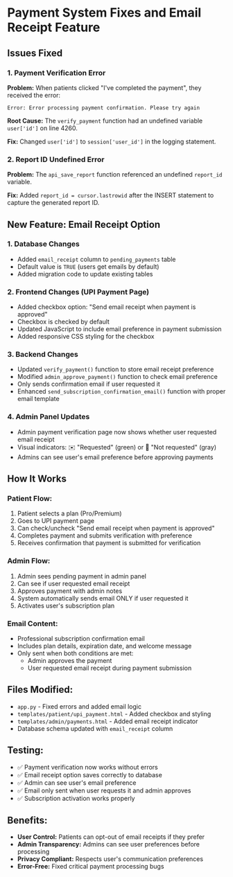 # Payment System Fixes and Email Receipt Feature

## Issues Fixed

### 1. Payment Verification Error
**Problem:** When patients clicked "I've completed the payment", they received the error:
```
Error: Error processing payment confirmation. Please try again
```

**Root Cause:** The `verify_payment` function had an undefined variable `user['id']` on line 4260.

**Fix:** Changed `user['id']` to `session['user_id']` in the logging statement.

### 2. Report ID Undefined Error
**Problem:** The `api_save_report` function referenced an undefined `report_id` variable.

**Fix:** Added `report_id = cursor.lastrowid` after the INSERT statement to capture the generated report ID.

## New Feature: Email Receipt Option

### 1. Database Changes
- Added `email_receipt` column to `pending_payments` table
- Default value is `TRUE` (users get emails by default)
- Added migration code to update existing tables

### 2. Frontend Changes (UPI Payment Page)
- Added checkbox option: "Send email receipt when payment is approved"
- Checkbox is checked by default
- Updated JavaScript to include email preference in payment submission
- Added responsive CSS styling for the checkbox

### 3. Backend Changes
- Updated `verify_payment()` function to store email receipt preference
- Modified `admin_approve_payment()` function to check email preference
- Only sends confirmation email if user requested it
- Enhanced `send_subscription_confirmation_email()` function with proper email template

### 4. Admin Panel Updates
- Admin payment verification page now shows whether user requested email receipt
- Visual indicators: ✉️ "Requested" (green) or 🚫 "Not requested" (gray)
- Admins can see user's email preference before approving payments

## How It Works

### Patient Flow:
1. Patient selects a plan (Pro/Premium)
2. Goes to UPI payment page
3. Can check/uncheck "Send email receipt when payment is approved"
4. Completes payment and submits verification with preference
5. Receives confirmation that payment is submitted for verification

### Admin Flow:
1. Admin sees pending payment in admin panel
2. Can see if user requested email receipt
3. Approves payment with admin notes
4. System automatically sends email ONLY if user requested it
5. Activates user's subscription plan

### Email Content:
- Professional subscription confirmation email
- Includes plan details, expiration date, and welcome message
- Only sent when both conditions are met:
  - Admin approves the payment
  - User requested email receipt during payment submission

## Files Modified:
- `app.py` - Fixed errors and added email logic
- `templates/patient/upi_payment.html` - Added checkbox and styling
- `templates/admin/payments.html` - Added email receipt indicator
- Database schema updated with `email_receipt` column

## Testing:
- ✅ Payment verification now works without errors
- ✅ Email receipt option saves correctly to database  
- ✅ Admin can see user's email preference
- ✅ Email only sent when user requests it and admin approves
- ✅ Subscription activation works properly

## Benefits:
- **User Control:** Patients can opt-out of email receipts if they prefer
- **Admin Transparency:** Admins can see user preferences before processing
- **Privacy Compliant:** Respects user's communication preferences
- **Error-Free:** Fixed critical payment processing bugs